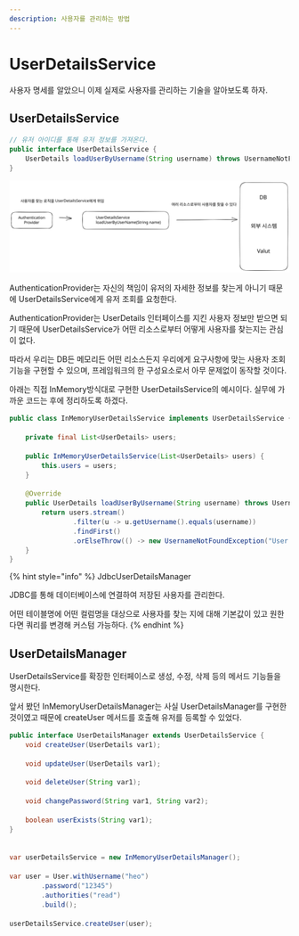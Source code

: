 ```yaml
---
description: 사용자를 관리하는 방법
---
```


# UserDetailsService

사용자 명세를 알았으니 이제 실제로 사용자를 관리하는 기술을 알아보도록 하자.



## UserDetailsService

```java
// 유저 아이디를 통해 유저 정보를 가져온다.
public interface UserDetailsService {
    UserDetails loadUserByUsername(String username) throws UsernameNotFoundException;
}
```

<img src="../../../../.gitbook/assets/file.excalidraw (2) (1).svg" alt="UserDetails" class="gitbook-drawing">

AuthenticationProvider는 자신의 책임이 유저의 자세한 정보를 찾는게 아니기 때문에 UserDetailsService에게 유저 조회를 요청한다. &#x20;

AuthenticationProvider는 UserDetails 인터페이스를 지킨 사용자 정보만 받으면 되기 때문에 UserDetailsService가 어떤 리소스로부터 어떻게 사용자를 찾는지는 관심이 없다.&#x20;

따라서 우리는 DB든 메모리든 어떤 리소스든지 우리에게 요구사항에 맞는 사용자 조회 기능을 구현할 수 있으며, 프레임워크의 한 구성요소로서 아무 문제없이 동작할 것이다.

아래는 직접 InMemory방식대로 구현한 UserDetailsService의 예시이다. 실무에 가까운 코드는 후에 정리하도록 하겠다.

```java
public class InMemoryUserDetailsService implements UserDetailsService {

    private final List<UserDetails> users;

    public InMemoryUserDetailsService(List<UserDetails> users) {
        this.users = users;
    }

    @Override
    public UserDetails loadUserByUsername(String username) throws UsernameNotFoundException {
        return users.stream()
                .filter(u -> u.getUsername().equals(username))
                .findFirst()
                .orElseThrow(() -> new UsernameNotFoundException("User not found"));
    }
}


```

{% hint style="info" %}
JdbcUserDetailsManager

JDBC를 통해 데이터베이스에 연결하여 저장된 사용자를 관리한다.&#x20;

어떤 테이블명에 어떤 컬럼명을 대상으로 사용자를 찾는 지에 대해 기본값이 있고 원한다면 쿼리를 변경해 커스텀 가능하다.&#x20;
{% endhint %}



## UserDetailsManager&#x20;

UserDetailsService를 확장한 인터페이스로 생성, 수정, 삭제 등의 메서드 기능들을 명시한다.

앞서 봤던 InMemoryUserDetailsManager는 사실 UserDetailsManager를 구현한 것이였고 때문에 createUser 메서드를 호출해 유저를 등록할 수 있었다.

```java
public interface UserDetailsManager extends UserDetailsService {
    void createUser(UserDetails var1);

    void updateUser(UserDetails var1);

    void deleteUser(String var1);

    void changePassword(String var1, String var2);

    boolean userExists(String var1);
}


var userDetailsService = new InMemoryUserDetailsManager();

var user = User.withUsername("heo")
        .password("12345")
        .authorities("read")
        .build();

userDetailsService.createUser(user);
```

